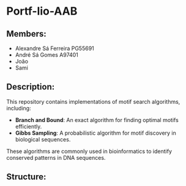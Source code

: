 # Portf-lio-AAB  

## Members:  
- Alexandre Sá Ferreira PG55691  
- André Sá Gomes A97401
- João  
- Sami  

## Description:  
This repository contains implementations of motif search algorithms, including:  
- **Branch and Bound**: An exact algorithm for finding optimal motifs efficiently.  
- **Gibbs Sampling**: A probabilistic algorithm for motif discovery in biological sequences.  

These algorithms are commonly used in bioinformatics to identify conserved patterns in DNA sequences.  

## Structure:
